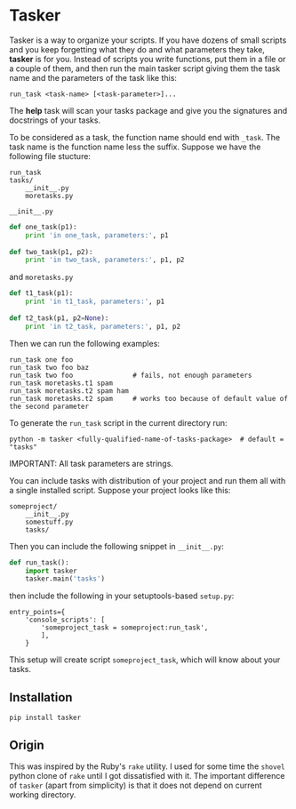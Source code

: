 Tasker
======

Tasker is a way to organize your scripts. If you have dozens of small scripts and you keep 
forgetting what they do and what parameters they take, **tasker** is for you.
Instead of scripts you write functions, put them in a file or a couple of them, 
and then run the main tasker script giving them the task name and the parameters of the task like this:

    run_task <task-name> [<task-parameter>]...
    
The **help** task will scan your tasks package and give you the signatures and docstrings of your tasks.

To be considered as a task, the function name should end with `_task`. The task name is the function name less the suffix.
Suppose we have the following file stucture:
    
    run_task
    tasks/
        __init__.py
        moretasks.py
        
`__init__.py`

```python
def one_task(p1):
    print 'in one_task, parameters:', p1
    
def two_task(p1, p2):
    print 'in two_task, parameters:', p1, p2
```
        
and `moretasks.py`

```python
def t1_task(p1):
    print 'in t1_task, parameters:', p1
    
def t2_task(p1, p2=None):
    print 'in t2_task, parameters:', p1, p2
```
        
        
Then we can run the following examples:

    run_task one foo
    run_task two foo baz
    run_task two foo               # fails, not enough parameters
    run_task moretasks.t1 spam
    run_task moretasks.t2 spam ham
    run_task moretasks.t2 spam     # works too because of default value of the second parameter
    
To generate the `run_task` script in the current directory run:

    python -m tasker <fully-qualified-name-of-tasks-package>  # default = "tasks"
    
IMPORTANT: All task parameters are strings.

You can include tasks with distribution of your project and run them all with a single installed script.
Suppose your project looks like this:

    someproject/
        __init__.py
        somestuff.py
        tasks/
        
Then you can include the following snippet in `__init__.py`:     
    
```python
def run_task():
    import tasker
    tasker.main('tasks')
```

then include the following in your setuptools-based `setup.py`:

    entry_points={
        'console_scripts': [
            'someproject_task = someproject:run_task',
            ],
        }
        
This setup will create script `someproject_task`, which will know about your tasks.


Installation
------------

    pip install tasker
    

Origin
------

This was inspired by the Ruby's `rake` utility. I used for some time the `shovel` python clone of `rake` until I got dissatisfied with it.
The important difference of `tasker` (apart from simplicity) is that it does not depend on current working directory.




